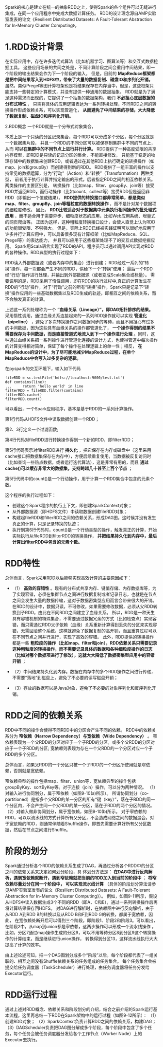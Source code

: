 Spark的核心是建立在统一的抽象RDD之上，使得Spark的各个组件可以无缝进行集成，在同一个应用程序中完成大数据计算任务。
RDD的设计理念源自AMP实验室发表的论文《Resilient Distributed Datasets: A Fault-Tolerant Abstraction for In-Memory Cluster Computing》。



# 1.RDD设计背景
在实际应用中，存在许多迭代式算法（比如机器学习、图算法等）和交互式数据挖掘工具，
这些应用场景的共同之处是，不同计算阶段之间会重用中间结果，即一个阶段的输出结果会作为下一个阶段的输入。
但是，目前的 __MapReduce框架都是把中间结果写入到HDFS中，带来了大量的数据复制、磁盘IO和序列化开销。__ 
虽然，类似Pregel等图计算框架也是将结果保存在内存当中，但是，这些框架只能支持一些特定的计算模式，并没有提供一种通用的数据抽象。
RDD就是为了满足这种需求而出现的，它提供了一个抽象的数据架构，我们 __不必担心底层数据的分布式特性__ ，
只需将具体的应用逻辑表达为一系列转换处理，不同RDD之间的转换操作形成依赖关系，可以实现管道化， __从而避免了中间结果的存储，大大降低了数据复制、磁盘IO和序列化开销。__ 

2.RDD概念
一个RDD就是一个分布式对象集合，

本质上是一个只读的分区记录集合，每个RDD可以分成多个分区，每个分区就是一个数据集片段，
并且一个RDD的不同分区可以被保存到集群中不同的节点上，从而 __可以在集群中的不同节点上进行并行计算。__ 
RDD提供了一种高度受限的共享内存模型，即RDD是只读的记录分区的集合，不能直接修改，
只能基于稳定的物理存储中的数据集来创建RDD，或者通过在其他RDD上执行确定的转换操作（如map、join和groupBy）而创建得到新的RDD。
RDD提供了一组丰富的操作以支持常见的数据运算，分为“行动”（Action）和“转换”（Transformation）两种类型，
前者用于执行计算并指定输出的形式，后者指定RDD之间的相互依赖关系。两类操作的主要区别是，
转换操作（比如map、filter、groupBy、join等）接受RDD并返回RDD，而行动操作（比如count、collect等）接受RDD但是返回非RDD（即输出一个值或结果）。
__RDD提供的转换接口都非常简单，都是类似map、filter、groupBy、join等粗粒度的数据转换操作__ ，而不是针对某个数据项的细粒度修改。
因此， __RDD比较适合对于数据集中元素执行相同操作的批处理式应用__ ，而不适合用于需要异步、细粒度状态的应用，比如Web应用系统、增量式的网页爬虫等。
正因为这样，这种粗粒度转换接口设计，会使人直觉上认为RDD的功能很受限、不够强大。
但是，实际上RDD已经被实践证明可以很好地应用于许多并行计算应用中，可以具备很多现有计算框架（比如MapReduce、SQL、Pregel等）的表达能力，
并且可以应用于这些框架处理不了的交互式数据挖掘应用。
Spark用Scala语言实现了RDD的API，程序员可以通过调用API实现对RDD的各种操作。RDD典型的执行过程如下：

RDD读入外部数据源（或者内存中的集合）进行创建；
RDD经过一系列的“转换”操作，每一次都会产生不同的RDD，供给下一个“转换”使用；
最后一个RDD经“行动”操作进行处理，并输出到外部数据源（或者变成Scala集合或标量）。
需要说明的是，RDD采用了惰性调用，即在RDD的执行过程中,真正的计算发生在RDD的“行动”操作，对于“行动”之前的所有“转换”操作，Spark只是记录下“转换”操作应用的一些基础数据集以及RDD生成的轨迹，即相互之间的依赖关系，而不会触发真正的计算。

上述这一系列处理称为一个 __“血缘关系（Lineage）”，即DAG拓扑排序的结果。__ 采用惰性调用，通过血缘关系连接起来的一系列RDD操作就可以实现 __管道化（pipeline）__ ，避免了多次转换操作之间数据同步的等待，而且不用担心有过多的中间数据，因为这些具有血缘关系的操作都管道化了， __一个操作得到的结果不需要保存为中间数据，而是直接管道式地流入到下一个操作进行处理__ 。同时，这种通过血缘关系把一系列操作进行管道化连接的设计方式，也使得管道中每次操作的计算变得相对简单，保证了每个操作在处理逻辑上的单一性；相反， __在MapReduce的设计中，为了尽可能地减少MapReduce过程，在单个MapReduce中会写入过多复杂的逻辑。__

在pyspark的交互环境下，输入如下代码

```
fileRDD = sc.textFile('hdfs://localhost:9000/test.txt')
def contains(line):
...     return 'hello world' in line
filterRDD = fileRDD.filter(contains)
filterRDD.cache()
filterRDD.count()
```

可以看出，一个Spark应用程序，基本是基于RDD的一系列计算操作。

第1行代码从HDFS文件中读取数据创建一个RDD；

第2、3行定义一个过滤函数;

第4行代码对fileRDD进行转换操作得到一个新的RDD，即filterRDD；

第5行代码表示对filterRDD进行 __持久化__ ，把它保存在内存或磁盘中（这里采用cache接口把数据集保存在内存中），方便后续重复使用，当数据被反复访问时（比如查询一些热点数据，或者运行迭代算法），这是非常有用的，而且 __通过cache()可以缓存非常大的数据集，支持跨越几十甚至上百个节点__ ；

第5行代码中的count()是一个行动操作，用于计算一个RDD集合中包含的元素个数。

这个程序的执行过程如下：
* 创建这个Spark程序的执行上下文，即创建SparkContext对象；
* 从外部数据源（即HDFS文件）中读取数据创建fileRDD对象；
* 构建起fileRDD和filterRDD之间的依赖关系，形成DAG图，这时候并没有发生真正的计算，只是记录转换的轨迹；
* 执行到第6行代码时，count()是一个行动类型的操作，触发真正的计算，开始实际执行从fileRDD到filterRDD的转换操作，
__并把结果持久化到内存中，最后计算出filterRDD中包含的元素个数。__

# RDD特性

总体而言，Spark采用RDD以后能够实现高效计算的主要原因如下：

* （1） __高效的容错性__ 。现有的分布式共享内存、键值存储、内存数据库等，为了实现容错，必须在集群节点之间进行数据复制或者记录日志，也就是在节点之间会发生大量的数据传输，这对于数据密集型应用而言会带来很大的开销。
在RDD的设计中，数据只读，不可修改，如果需要修改数据，必须从父RDD转换到子RDD，由此在不同RDD之间建立了血缘关系。
所以，RDD是一种天生具有容错机制的特殊集合，不需要通过数据冗余的方式（比如检查点）实现容错，而只需通过RDD父子依赖（血缘）关系重新计算得到丢失的分区来实现容错，无需回滚整个系统，这样就避免了数据复制的高开销，而且重算过程可以在不同节点之间并行进行，实现了高效的容错。
此外，RDD提供的转换操作都是一些 __粗粒度的操作（比如map、filter和join），RDD依赖关系只需要记录这种粗粒度的转换操作，而不需要记录具体的数据和各种细粒度操作的日志（比如对哪个数据项进行了修改），这就大大降低了数据密集型应用中的容错开销__ ；

* （2）中间结果持久化到内存。数据在内存中的多个RDD操作之间进行传递，不需要“落地”到磁盘上，避免了不必要的读写磁盘开销；

* （3）存放的数据可以是Java对象，避免了不必要的对象序列化和反序列化开销。


# RDD之间的依赖关系
RDD中不同的操作会使得不同RDD中的分区会产生不同的依赖。
RDD中的依赖关系分为 __窄依赖（Narrow Dependency）与宽依赖（Wide Dependency）__ 。
窄依赖表现为一个父RDD的分区对应于一个子RDD的分区，或多个父RDD的分区对应于一个子RDD的分区;
宽依赖则表现为存在一个父RDD的一个分区对应一个子RDD的多个分区。

总体而言，如果父RDD的一个分区只被一个子RDD的一个分区所使用就是窄依赖，否则就是宽依赖。

窄依赖典型的操作包括map、filter、union等，宽依赖典型的操作包括groupByKey、sortByKey等。对于连接（join）操作，可以分为两种情况。
（1）对输入进行协同划分，属于窄依赖（如图9-10(a)所示）。
所谓协同划分（co-partitioned）是指多个父RDD的某一分区的所有“键（key）”，落在子RDD的同一个分区内，不会产生同一个父RDD的某一分区，落在子RDD的两个分区的情况。
（2）对输入做非协同划分，属于宽依赖，如图9-10(b)所示。
对于窄依赖的RDD，可以以流水线的方式计算所有父分区，不会造成网络之间的数据混合。对于宽依赖的RDD，则通常伴随着Shuffle操作，即首先需要计算好所有父分区数据，然后在节点之间进行Shuffle。

# 阶段的划分

Spark通过分析各个RDD的依赖关系生成了DAG，再通过分析各个RDD中的分区之间的依赖关系来决定如何划分阶段，具
体划分方法是： __在DAG中进行反向解析，遇到宽依赖就断开，遇到窄依赖就把当前的RDD加入到当前的阶段中__ ； __将窄依赖尽量划分在同一个阶段中，
可以实现流水线计算__ （具体的阶段划分算法请参见AMP实验室发表的论文《Resilient Distributed Datasets: A Fault-Tolerant Abstraction for In-Memory Cluster Computing》）。
例如，如图9-11所示，假设从HDFS中读入数据生成3个不同的RDD（即A、C和E），通过一系列转换操作后再将计算结果保存回HDFS。
对DAG进行解析时，在依赖图中进行反向解析，由于从RDD A到RDD B的转换以及从RDD B和F到RDD G的转换，都属于宽依赖，因此，
在宽依赖处断开后可以得到三个阶段，即阶段1、阶段2和阶段3。可以看出，在阶段2中，从map到union都是窄依赖，这两步操作可以形成一个流水线操作
，比如，分区7通过map操作生成的分区9，可以不用等待分区8到分区9这个转换操作的计算结束，而是继续进行union操作，
转换得到分区13，这样流水线执行大大提高了计算的效率。

由上述论述可知，把一个DAG图划分成多个“阶段”以后，每个阶段都代表了一组关联的、相互之间没有Shuffle依赖关系的任务组成的任务集合。
每个任务集合会被提交给任务调度器（TaskScheduler）进行处理，由任务调度器将任务分发给Executor运行。

# RDD运行过程
通过上述对RDD概念、依赖关系和阶段划分的介绍，结合之前介绍的Spark运行基本流程，这里再总结一下RDD在Spark架构中的运行过程（如图9-12所示）：
（1）创建RDD对象；
（2）SparkContext负责计算RDD之间的依赖关系，构建DAG；
（3）DAGScheduler负责把DAG图分解成多个阶段，每个阶段中包含了多个任务，每个任务会被任务调度器分发给各个工作节点（Worker Node）上的Executor去执行。













